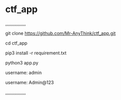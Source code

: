 # ctf_app

,,,,,,,,,,,,,,,,

git clone https://github.com/Mr-AnyThink/ctf_app.git

cd ctf_app

pip3 install -r requirement.txt

python3 app.py

username: admin

username: Admin@123


,,,,,,,,,,,,,,,,
